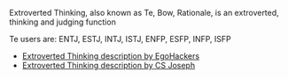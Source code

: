 Extroverted Thinking, also known as Te, Bow, Rationale, is an extroverted, thinking and judging function

Te users are: ENTJ, ESTJ, INTJ, ISTJ, ENFP, ESFP, INFP, ISFP

- [Extroverted Thinking description by EgoHackers](https://youtu.be/a732RYBLs0w?si=gd_1z3U8mgB5I1bo)
- [Extroverted Thinking description by CS Joseph](https://youtu.be/8fCDh5qTO3E?si=V9Wy44wJ291wvcSA)